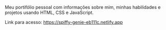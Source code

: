                                      
  Meu portifólio pessoal com informações sobre mim, minhas habilidades e projetos usando HTML, CSS e JavaScript.


Link para acesso: https://spiffy-genie-eb111c.netlify.app
